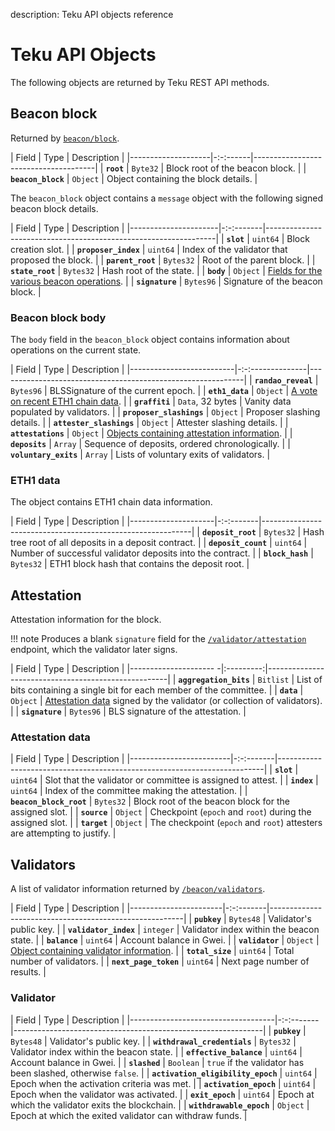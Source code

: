 description: Teku API objects reference
<!--- END of page meta data -->

# Teku API Objects

The following objects are returned by Teku REST API methods.

## Beacon block

Returned by [`beacon/block`](https://consensys.github.io/teku/#operation/getBeaconBlock).

| Field              | Type     | Description                          |
|--------------------|-:-:------|--------------------------------------|
| **`root`**         | `Byte32` | Block root of the beacon block.      |
| **`beacon_block`** | `Object` | Object containing the block details. |

The `beacon_block` object contains a `message` object with the following signed beacon block
details.

| Field                | Type      | Description                                                     |
|----------------------|-:-:-------|-----------------------------------------------------------------|
| **`slot`**           | `uint64`  | Block creation slot.                                            |
| **`proposer_index`** | `uint64`  | Index of the validator that proposed the block.                 |
| **`parent_root`**    | `Bytes32` | Root of the parent block.                                       |
| **`state_root`**     | `Bytes32` | Hash root of the state.                                         |
| **`body`**           | `Object`  | [Fields for the various beacon operations](#beacon-block-body). |
| **`signature`**      | `Bytes96` | Signature of the beacon block.                                  |

### Beacon block body

The `body` field in the `beacon_block` object contains information about operations on the current
state.

| Field                    | Type             | Description                                                 |
|--------------------------|-:-:--------------|-------------------------------------------------------------|
| **`randao_reveal`**      | `Bytes96`        | BLSSignature of the current epoch.                          |
| **`eth1_data`**          | `Object`         | [A vote on recent ETH1 chain data](#eth1-data).             |
| **`graffiti`**           | `Data`, 32 bytes | Vanity data populated by validators.                        |
| **`proposer_slashings`** | `Object`         | Proposer slashing details.                                  |
| **`attester_slashings`** | `Object`         | Attester slashing details.                                  |
| **`attestations`**       | `Object`         | [Objects containing attestation information](#attestation). |
| **`deposits`**           | `Array`          | Sequence of deposits, ordered chronologically.              |
| **`voluntary_exits`**    | `Array`          | Lists of voluntary exits of validators.                     |

### ETH1 data

The object contains ETH1 chain data information.

| Field               | Type      | Description                                                |
|---------------------|-:-:-------|------------------------------------------------------------|
| **`deposit_root`**  | `Bytes32` | Hash tree root of all deposits in a deposit contract.      |
| **`deposit_count`** | `uint64`  | Number of successful validator deposits into the contract. |
| **`block_hash`**    | `Bytes32` | ETH1 block hash that contains the deposit root.            |

## Attestation

Attestation information for the block.

!!! note
    Produces a blank `signature` field for the
    [`/validator/attestation`](https://consensys.github.io/teku/#operation/getValidatorAttestation)
    endpoint, which the validator later signs.

| Field                  | Type      | Description                                         |
|---------------------  -|:---------:|-----------------------------------------------------|
| **`aggregation_bits`** | `Bitlist` | List of bits containing a single bit for each member of the committee. |
| **`data`**             | `Object`  | [Attestation data](#attestation-data) signed by the validator (or collection of validators). |
| **`signature`**        | `Bytes96` | BLS signature of the attestation.                   |

### Attestation data

| Field                   | Type      | Description                                                              |
|-------------------------|-:-:-------|--------------------------------------------------------------------------|
| **`slot`**              | `uint64`  | Slot that the validator or committee is assigned to attest.              |
| **`index`**             | `uint64`  | Index of the committee making  the attestation.                          |
| **`beacon_block_root`** | `Bytes32` | Block root of the beacon block for the assigned slot.                    |
| **`source`**            | `Object`  | Checkpoint (`epoch` and `root`) during the assigned slot.                |
| **`target`**            | `Object`  | The checkpoint (`epoch` and `root`) attesters are attempting to justify. |

## Validators

A list of validator information returned by
[`/beacon/validators`](https://consensys.github.io/teku/#operation/getBeaconValidators).

| Field                 | Type      | Description                                            |
|-----------------------|-:-:-------|--------------------------------------------------------|
| **`pubkey`**          | `Bytes48` | Validator's public key.                                |
| **`validator_index`** | `integer` | Validator index within the beacon state.               |
| **`balance`**         | `uint64`  | Account balance in Gwei.                               |
| **`validator`**       | `Object`  | [Object containing validator information](#validator). |
| **`total_size`**      | `uint64`  | Total number of validators.                            |
| **`next_page_token`** | `uint64`  | Next page number of results.                           |

### Validator

| Field                              | Type      | Description                                                  |
|------------------------------------|-:-:-------|--------------------------------------------------------------|
| **`pubkey`**                       | `Bytes48` | Validator's public key.                                      |
| **`withdrawal_credentials`**       | `Bytes32` | Validator index within the beacon state.                     |
| **`effective_balance`**            | `uint64`  | Account balance in Gwei.                                     |
| **`slashed`**                      | `Boolean` | `true` if the validator has been slashed, otherwise `false`. |
| **`activation_eligibility_epoch`** | `uint64`  | Epoch when the activation criteria was met.                  |
| **`activation_epoch`**             | `uint64`  | Epoch when the validator was activated.                      |
| **`exit_epoch`**                   | `uint64`  | Epoch at which the validator exits the blockchain.           |
| **`withdrawable_epoch`**           | `Object`  | Epoch at which the exited validator can withdraw funds.      |
